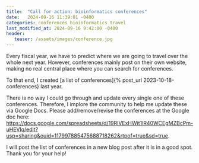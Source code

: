 ```yaml
---
title:  "Call for action: bioinformatics conferences"
date:   2024-09-16 11:39:01 -0400
categories: conferences bioinformatics travel
last_modified_at: 2024-09-16 9:42:00 -0400
header:
   teaser: /assets/images/conference.jpg
---
```


Every fiscal year, we have to predict where we are going to travel over the whole next year.
However, conferences mainly post on their own website, making no real central place where you can search for conferences.

To that end, I created [a list of conferences]{% post_url 2023-10-18-conferences} last year.

There is no way I could go through and update every single one of these conferences.
Therefore, I implore the community to help me update these via Google Docs.
Please add/remove/revise the conferences at the Google doc here: <https://docs.google.com/spreadsheets/d/19RlVExHWit1lR40WCEgMZBcPm-uHEVlq/edit?usp=sharing&ouid=117997885475688718262&rtpof=true&sd=true>.

I will post the list of conferences in a new blog post after it is in a good spot.
Thank you for your help!
